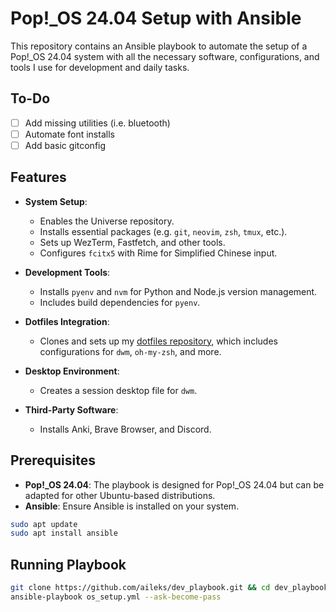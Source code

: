 # Pop!_OS 24.04 Setup with Ansible

This repository contains an Ansible playbook to automate the setup of a Pop!_OS 24.04 system with all the necessary software, configurations, and tools I use for development and daily tasks.

## To-Do

- [ ] Add missing utilities (i.e. bluetooth)
- [ ] Automate font installs
- [ ] Add basic gitconfig

## Features

- **System Setup**:
  - Enables the Universe repository.
  - Installs essential packages (e.g. `git`, `neovim`, `zsh`, `tmux`, etc.).
  - Sets up WezTerm, Fastfetch, and other tools.
  - Configures `fcitx5` with Rime for Simplified Chinese input.

- **Development Tools**:
  - Installs `pyenv` and `nvm` for Python and Node.js version management.
  - Includes build dependencies for `pyenv`.

- **Dotfiles Integration**:
  - Clones and sets up my [dotfiles repository](https://github.com/aileks/dotfiles.git), which includes configurations for `dwm`, `oh-my-zsh`, and more.

- **Desktop Environment**:
  - Creates a session desktop file for `dwm`.

- **Third-Party Software**:
  - Installs Anki, Brave Browser, and Discord.

## Prerequisites

- **Pop!_OS 24.04**: The playbook is designed for Pop!_OS 24.04 but can be adapted for other Ubuntu-based distributions.
- **Ansible**: Ensure Ansible is installed on your system.

```bash
sudo apt update
sudo apt install ansible
```

## Running Playbook

```bash
git clone https://github.com/aileks/dev_playbook.git && cd dev_playbook
ansible-playbook os_setup.yml --ask-become-pass
```
